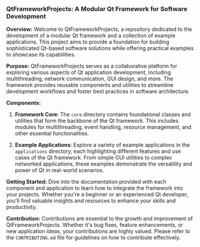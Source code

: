 ### QtFrameworkProjects: A Modular Qt Framework for Software Development

**Overview:** Welcome to QtFrameworkProjects, a repository dedicated to the development of a modular Qt framework and a collection of example applications. This project aims to provide a foundation for building sophisticated Qt-based software solutions while offering practical examples to showcase its capabilities.

**Purpose:** QtFrameworkProjects serves as a collaborative platform for exploring various aspects of Qt application development, including multithreading, network communication, GUI design, and more. The framework provides reusable components and utilities to streamline development workflows and foster best practices in software architecture.

**Components:**

1. **Framework Core**: The `core` directory contains foundational classes and utilities that form the backbone of the Qt framework. This includes modules for multithreading, event handling, resource management, and other essential functionalities.

2. **Example Applications**: Explore a variety of example applications in the `applications` directory, each highlighting different features and use cases of the Qt framework. From simple GUI utilities to complex networked applications, these examples demonstrate the versatility and power of Qt in real-world scenarios.

**Getting Started:** Dive into the documentation provided with each component and application to learn how to integrate the framework into your projects. Whether you're a beginner or an experienced Qt developer, you'll find valuable insights and resources to enhance your skills and productivity.

**Contribution:** Contributions are essential to the growth and improvement of QtFrameworkProjects. Whether it's bug fixes, feature enhancements, or new application ideas, your contributions are highly valued. Please refer to the `CONTRIBUTING.md` file for guidelines on how to contribute effectively.